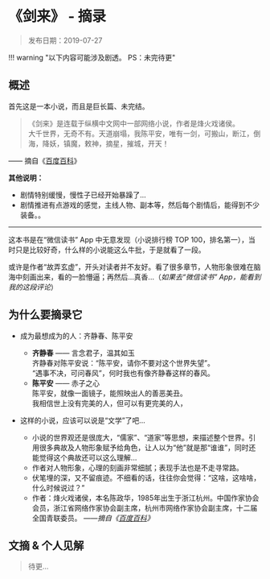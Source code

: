 # 《剑来》 - 摘录

> 发布日期：2019-07-27

!!! warning "以下内容可能涉及剧透。 PS：未完待更"

## 概述

首先这是一本小说，而且是巨长篇、未完结。

> 《剑来》是连载于纵横中文网中一部网络小说，作者是烽火戏诸侯。  
> 大千世界，无奇不有。天道崩塌，我陈平安，唯有一剑，可搬山，断江，倒海，降妖，镇魔，敕神，摘星，摧城，开天！

—— 摘自《[百度百科](https://baike.baidu.com/item/剑来/20832055?fr=aladdin)》

**其他说明：**

- 剧情特别缓慢，慢性子已经开始暴躁了...
- 剧情推进有点游戏的感觉，主线人物、副本等，然后每个剧情后，能得到不少装备。。

----

这本书是在“微信读书” App 中无意发现（小说排行榜 TOP 100，排名第一），当时只是比较好奇，什么样的小说能这么牛批，于是就看了一段。

或许是作者“故弄玄虚”，开头对读者并不友好。看了很多章节，人物形象很难在脑海中刻画出来，看的一脸懵逼；再然后...真香...（_如果去“微信读书” App，能看到我的这段评论_）

## 为什么要摘录它

- 成为最想成为的人：齐静春、陈平安

    - **齐静春** —— 言念君子，温其如玉  
        齐静春对陈平安说：“陈平安，请你不要对这个世界失望”。    
        “遇事不决，可问春风”，何时我也有像齐静春这样的春风。
    - **陈平安** —— 赤子之心  
        陈平安，就像一面镜子，能照映出人的善恶美丑。  
        我相信世上没有完美的人，但可以有更完美的人，

- 这样的小说，应该可以说是“文学”了吧...

    - 小说的世界观还是很庞大，“儒家”、“道家”等思想，来描述整个世界。引用很多典故及人物形象赋予给角色，让人以为“他”就是那“谁谁”，同时还能觉得这个典故还可以这么理解...
    - 作者对人物形象，心理的刻画非常细腻；表现手法也是不走寻常路。
    - 伏笔埋的深，又不留痕迹。不细看的话，往往你会觉得：“这啥，这啥啥，什么时候说过？”
    - 作者：烽火戏诸侯，本名陈政华，1985年出生于浙江杭州。中国作家协会会员，浙江省网络作家协会副主席，杭州市网络作家协会副主席，十二届全国青联委员。 _——摘自《[百度百科](https://baike.baidu.com/item/烽火戏诸侯/9127348?fr=aladdin)》_

## 文摘 & 个人见解

> 待更...